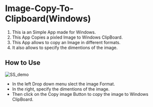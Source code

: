 # Image-Copy-To-Clipboard(Windows)

1. This ia an Simple App made for Windows.
2. This App Copies a pixled Image to Windows ClipBoard.
3. This App allows to copy an Image in different formats.
4. It also allows to specify the dimentions of the image.

## How to Use
![SS_demo](https://github.com/user-attachments/assets/569a174d-d932-4c9e-bd7b-45750e046929)

- In the left Drop down menu slect the image Format.
- In the right, specify the dimentions of the image.
- Then click on the Copy image Button to copy the image to Windows ClipBoard.